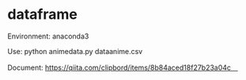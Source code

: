 # dataframe

Environment: anaconda3

Use: python animedata.py dataanime.csv  

Document: https://qiita.com/clipbord/items/8b84aced18f27b23a04c　
